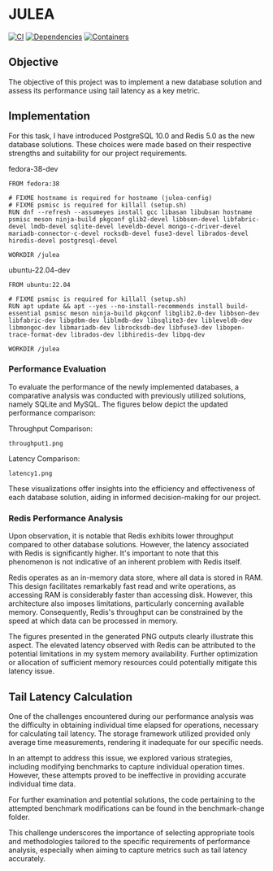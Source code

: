 # JULEA

[![CI](https://github.com/parcio/julea/actions/workflows/ci.yml/badge.svg)](https://github.com/parcio/julea/actions/workflows/ci.yml)
[![Dependencies](https://github.com/parcio/julea/actions/workflows/dependencies.yml/badge.svg)](https://github.com/parcio/julea/actions/workflows/dependencies.yml)
[![Containers](https://github.com/parcio/julea/actions/workflows/containers.yml/badge.svg)](https://github.com/parcio/julea/actions/workflows/containers.yml)

## Objective
The objective of this project was to implement a new database solution and assess its performance 
using tail latency as a key metric.

## Implementation
For this task, I have introduced PostgreSQL 10.0 and Redis 5.0 as the new database solutions. 
These choices were made based on their respective strengths and suitability for our project requirements.

fedora-38-dev
```console
FROM fedora:38

# FIXME hostname is required for hostname (julea-config)
# FIXME psmisc is required for killall (setup.sh)
RUN dnf --refresh --assumeyes install gcc libasan libubsan hostname psmisc meson ninja-build pkgconf glib2-devel libbson-devel libfabric-devel lmdb-devel sqlite-devel leveldb-devel mongo-c-driver-devel mariadb-connector-c-devel rocksdb-devel fuse3-devel librados-devel hiredis-devel postgresql-devel

WORKDIR /julea
```

ubuntu-22.04-dev
```console
FROM ubuntu:22.04

# FIXME psmisc is required for killall (setup.sh)
RUN apt update && apt --yes --no-install-recommends install build-essential psmisc meson ninja-build pkgconf libglib2.0-dev libbson-dev libfabric-dev libgdbm-dev liblmdb-dev libsqlite3-dev libleveldb-dev libmongoc-dev libmariadb-dev librocksdb-dev libfuse3-dev libopen-trace-format-dev librados-dev libhiredis-dev libpq-dev

WORKDIR /julea
```

### Performance Evaluation
To evaluate the performance of the newly implemented databases, a comparative analysis was conducted with 
previously utilized solutions, namely SQLite and MySQL. The figures below depict the updated performance comparison:

Throughput Comparison:

```console
throughput1.png
```

Latency Comparison:

```console
latency1.png
```

These visualizations offer insights into the efficiency and effectiveness of each database solution, 
aiding in informed decision-making for our project.

### Redis Performance Analysis
Upon observation, it is notable that Redis exhibits lower throughput compared to other database solutions. 
However, the latency associated with Redis is significantly higher. It's important to note that this 
phenomenon is not indicative of an inherent problem with Redis itself.

Redis operates as an in-memory data store, where all data is stored in RAM. This design facilitates 
remarkably fast read and write operations, as accessing RAM is considerably faster than accessing disk. 
However, this architecture also imposes limitations, particularly concerning available memory. 
Consequently, Redis's throughput can be constrained by the speed at which data can be processed in memory.

The figures presented in the generated PNG outputs clearly illustrate this aspect. The elevated latency 
observed with Redis can be attributed to the potential limitations in my system memory availability. 
Further optimization or allocation of sufficient memory resources could potentially mitigate this latency issue.

## Tail Latency Calculation

One of the challenges encountered during our performance analysis was the difficulty in obtaining individual time elapsed for operations, necessary for calculating tail latency. The storage framework utilized provided only average time measurements, rendering it inadequate for our specific needs.

In an attempt to address this issue, we explored various strategies, including modifying benchmarks to capture individual operation times. However, these attempts proved to be ineffective in providing accurate individual time data.

For further examination and potential solutions, the code pertaining to the attempted benchmark modifications can be found in the benchmark-change folder.

This challenge underscores the importance of selecting appropriate tools and methodologies tailored to the specific requirements of performance analysis, especially when aiming to capture metrics such as tail latency accurately.










